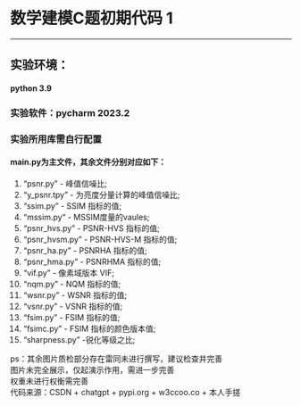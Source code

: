 # 数学建模C题初期代码 1
------
## 实验环境：
#### python 3.9 <br>  
### 实验软件：pycharm 2023.2  <br>  
### 实验所用库需自行配置<br>
#### main.py为主文件，其余文件分别对应如下：<br>

1. “psnr.py” - 峰值信噪比;<br>
2. “y_psnr.tpy” - 为亮度分量计算的峰值信噪比;<br>
3. “ssim.py” - SSIM 指标的值;<br>
4. “mssim.py“ - MSSIM度量的vaules;<br>
5. “psnr_hvs.py” - PSNR-HVS 指标的值;<br>
6. “psnr_hvsm.py” - PSNR-HVS-M 指标的值;<br>
7. “psnr_ha.py” - PSNRHA 指标的值;<br>
8. “psnr_hma.py” - PSNRHMA 指标的值;<br>
9. “vif.py” - 像素域版本 VIF;<br>
10. “nqm.py” - NQM 指标的值;<br>
11. “wsnr.py” - WSNR 指标的值;<br>
12. “vsnr.py” - VSNR 指标的值;<br>
13. “fsim.py” - FSIM 指标的值;<br>
14. “fsimc.py” - FSIM 指标的颜色版本值;<br>
15. “sharpness.py” -锐化等级之比;<br>

ps：其余图片质检部分存在雷同未进行撰写，建议检查并完善<br>
图片未完全展示，仅起演示作用，需进一步完善<br>
权重未进行权衡需完善<br>
代码来源：CSDN + chatgpt + pypi.org + w3ccoo.co + 本人手搓


